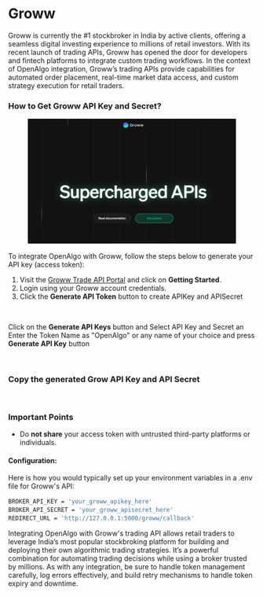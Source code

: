 # Groww

Groww is currently the #1 stockbroker in India by active clients, offering a seamless digital investing experience to millions of retail investors. With its recent launch of trading APIs, Groww has opened the door for developers and fintech platforms to integrate custom trading workflows. In the context of OpenAlgo integration, Groww’s trading APIs provide capabilities for automated order placement, real-time market data access, and custom strategy execution for retail traders.

### How to Get Groww API Key and Secret?

<figure><img src="../../.gitbook/assets/image (109).png" alt=""><figcaption></figcaption></figure>

To integrate OpenAlgo with Groww, follow the steps below to generate your API key (access token):

1. Visit the [Groww Trade API Portal](https://groww.in/trade-api) and click on **Getting Started**.
2. Login using your Groww account credentials.
3. Click the **Generate API Token** button to create APIKey and APISecret

<figure><img src="../../.gitbook/assets/Screenshot 2025-07-21 at 5.16.32 PM.png" alt=""><figcaption></figcaption></figure>

Click on the **Generate API Keys** button and Select API Key and Secret an Enter the Token Name as "OpenAlgo" or any name of your choice and press **Generate API Key** button

<figure><img src="../../.gitbook/assets/Screenshot 2025-07-21 at 5.14.42 PM.png" alt=""><figcaption></figcaption></figure>

### Copy the generated Grow API Key and API Secret

<figure><img src="../../.gitbook/assets/Screenshot 2025-07-21 at 5.15.17 PM.png" alt=""><figcaption></figcaption></figure>

### Important Points

* Do **not share** your access token with untrusted third-party platforms or individuals.

#### Configuration:

Here is how you would typically set up your environment variables in a .env file for Groww's API:

```bash
BROKER_API_KEY = 'your_groww_apikey_here'
BROKER_API_SECRET = 'your_groww_apisecret_here'
REDIRECT_URL = 'http://127.0.0.1:5000/groww/callback'
```

Integrating OpenAlgo with Groww's trading API allows retail traders to leverage India’s most popular stockbroking platform for building and deploying their own algorithmic trading strategies. It’s a powerful combination for automating trading decisions while using a broker trusted by millions. As with any integration, be sure to handle token management carefully, log errors effectively, and build retry mechanisms to handle token expiry and downtime.
